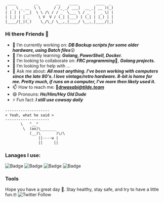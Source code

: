 ```txt
 ____        __        __    ____        ____  _
|  _ \ _ __  \ \      / /_ _/ ___|  __ _| __ )(_)
| | | | '__|  \ \ /\ / / _` \___ \ / _` |  _ \| |
| |_| | | _    \ V  V / (_| |___) | (_| | |_) | |
|____/|_|(_)    \_/\_/ \__,_|____/ \__,_|____/|_|
```

### Hi there Friends 👋

<!--
**Dr-WaSaBi/Dr-WaSabI** is a ✨ _special_ ✨ repository because its `README.md` (this file) appears on your GitHub profile.

Here are some ideas to get you started:
-->
- 🔭 I’m currently working on: ***DB Backup scripts for some older hardware, using Batch files***😲
- 🌱 I’m currently learning: ***Golang, PowerShell, Docker.***
- 👯 I’m looking to collaborate on: ***FRC programming***🤖, ***Golang projects.***
- 🤔 I’m looking for help with ...
- 💬 Ask me about: ***All most anything.  I've been working with computers since the late 80's.  I love vintage/retro hardware. 8-bit is home for me. Pretty much, if runs on a computer, I've more then likely used it.***
- 📫 How to reach me: 📧***drwasabi@tilde.team*** 
- 😄 Pronouns: ***He/Him/Hey Old Dude***
- ⚡ Fun fact: ***I still use cowsay daily***

 ```txt
 --------------------
< Yeah, what he said >
 --------------------
        \   ^__^
         \  (oo)\_______
            (__)\       )\/\
                ||----w |
                ||     ||
```

### Lanages I use:

![Badge](https://img.shields.io/badge/C%2FC%2B%2B-Oh%20Yeah-brightgreen?style=for-the-badge&logo=C++) ![Badge](https://img.shields.io/badge/Python-Love%20it-green?style=for-the-badge&logo=Python) ![Badge](https://img.shields.io/badge/Golang-Still%20Learning-yellow?style=for-the-badge&logo=Go) ![Badge](https://img.shields.io/badge/Java-Has%20its%20Uses-red?style=for-the-badge&logo=Java) 



### Tools 



Hope you have a great day 🤗. Stay healthy, stay safe, and try to have a little fun.🤓
![Twitter Follow](https://img.shields.io/twitter/follow/russellriker?style=social)
